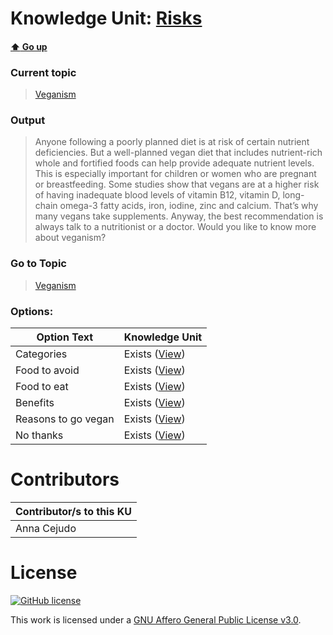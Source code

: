 # Knowledge Unit: [Risks](../../knowledge_units/veganism/risks.md)

#### [:arrow_up: Go up](../../topics/veganism.md)
### Current topic
> [Veganism](../../topics/veganism.md)
### Output
> Anyone following a poorly planned diet is at risk of certain nutrient deficiencies. But a well-planned vegan diet that includes nutrient-rich whole and fortified foods can help provide adequate nutrient levels. This is especially important for children or women who are pregnant or breastfeeding. Some studies show that vegans are at a higher risk of having inadequate blood levels of vitamin B12, vitamin D, long-chain omega-3 fatty acids, iron, iodine, zinc and calcium. That’s why many vegans take supplements. Anyway, the best recommendation is always talk to a nutritionist or a doctor. Would you like to know more about veganism?
### Go to Topic
> [Veganism](../../topics/veganism.md)

### Options: 

| Option Text | Knowledge Unit |
| - | - |  
| Categories  |  Exists ([View](../../knowledge_units/veganism/categories.md))  |  
| Food to avoid  |  Exists ([View](../../knowledge_units/veganism/food-to-avoid.md))  |  
| Food to eat  |  Exists ([View](../../knowledge_units/veganism/food-to-eat.md))  |  
| Benefits  |  Exists ([View](../../knowledge_units/veganism/benefits.md))  |  
| Reasons to go vegan  |  Exists ([View](../../knowledge_units/veganism/reasons-to-go-vegan.md))  |  
| No thanks  |  Exists ([View](../../knowledge_units/veganism/no-thanks.md))  | 

# Contributors

| Contributor/s to this KU |
| - | 
| Anna Cejudo |

# License
[![GitHub license](https://img.shields.io/github/license/inbrainz/cerebro)](https://github.com/inbrainz/cerebro/blob/master/LICENSE)

This work is licensed under a [GNU Affero General Public License v3.0](https://www.gnu.org/licenses/agpl-3.0.txt).